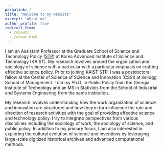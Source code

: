 ```yaml
---
permalink: /
title: "Welcome to my website"
excerpt: "About me"
author_profile: true
redirect_from: 
  - /about/
  - /about.html
---
```


I am an Assistant Professor at the Graduate School of Science and Technology Policy ([STP](https://stp.kaist.ac.kr/faculty/view/id/90)) at Korea Advanced Institute of Science and Technology (KAIST). My research revolves around the organization and sociology of science with a particular with a particular emphasis on crafting effective science policy. Prior to joining KAIST STP, I was a postdoctoral fellow at the Center of Science of Science and Innovation (CSSI) at Kellogg School of Management. I did my Ph.D. in Public Policy from the Georgia Institute of Technology and an MS in Statistics from the School of Industrial and Systems Engineering from the same institution. 

My research involves understanding how the work organization of science and innovation are structured and how they in turn influence the rate and direction of research activities with the goal of providing effective science and technology policy. I try to integrate perspectives from various disciplines including the sociology of work, the sociology of science, and public policy. In addition to my primary focus, I am also interested in exploring the cultural evolution of science and inventions by leveraging large-scale digitized historical archives and advanced computational methods.

